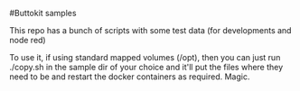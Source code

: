 #Buttokit samples

This repo has a bunch of scripts with some test data (for developments and node red)

To use it, if using standard mapped volumes (/opt), then you can just run ./copy.sh in the sample dir of your choice and it'll put the files where they need to be and restart the docker containers as required.  Magic.
